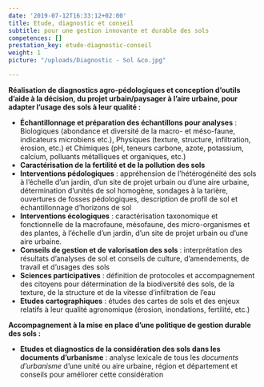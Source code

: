 ```yaml
---
date: '2019-07-12T16:33:12+02:00'
title: Etude, diagnostic et conseil
subtitle: pour une gestion innovante et durable des sols
competences: []
prestation_key: etude-diagnostic-conseil
weight: 1
picture: "/uploads/Diagnostic - Sol &co.jpg"

---
```

**Réalisation de diagnostics agro-pédologiques et conception d’outils d’aide à la décision, du projet urbain/paysager à l’aire urbaine, pour adapter l’usage des sols à leur qualité :**

* **Échantillonnage et préparation des échantillons pour analyses** : Biologiques (abondance et diversité de la macro- et méso-faune, indicateurs microbiens etc.), Physiques (texture, structure, infiltration, érosion, etc.) et Chimiques (pH, teneurs carbone, azote, potassium, calcium, polluants métalliques et organiques, etc.)
* **Caractérisation de la fertilité et de la pollution des sols**
* **Interventions pédologiques** : appréhension de l’hétérogénéité des sols à l’échelle d’un jardin, d’un site de projet urbain ou d’une aire urbaine, détermination d’unités de sol homogène, sondages à la tarière, ouvertures de fosses pédologiques, description de profil de sol et échantillonnage d’horizons de sol
* **Interventions écologiques** : caractérisation taxonomique et fonctionnelle de la macrofaune, mésofaune, des micro-organismes et des plantes, à l’échelle d’un jardin, d’un site de projet urbain ou d’une aire urbaine.
* **Conseils de gestion et de valorisation des sols** : interprétation des résultats d’analyses de sol et conseils de culture, d’amendements, de travail et d’usages des sols
* **Sciences participatives** : définition de protocoles et accompagnement des citoyens pour détermination de la biodiversité des sols, de la texture, de la structure et de la vitesse d’infiltration de l’eau
* **Etudes cartographiques** : études des cartes de sols et des enjeux relatifs à leur qualité agronomique (érosion, inondations, fertilité, etc.)

**Accompagnement à la mise en place d’une politique de gestion durable des sols :**

* **Etudes et diagnostics de la considération des sols dans les documents d’urbanisme** : analyse lexicale de tous les _documents d’urbanisme_ d’une unité ou aire urbaine, région et département et conseils pour améliorer cette considération